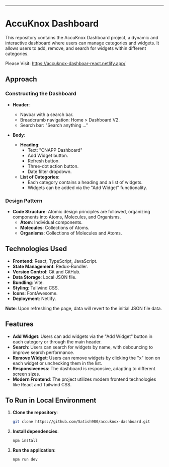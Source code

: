 ---

# AccuKnox Dashboard

This repository contains the AccuKnox Dashboard project, a dynamic and interactive dashboard where users can manage categories and widgets. It allows users to add, remove, and search for widgets within different categories.

Please Visit: https://accuknox-dashboar-react.netlify.app/

## Approach

### Constructing the Dashboard

- **Header**:
    - Navbar with a search bar.
    - Breadcrumb navigation: Home > Dashboard V2.
    - Search bar: "Search anything ..."

- **Body**:
    - **Heading**:
        - Text: "CNAPP Dashboard"
        - Add Widget button.
        - Refresh button.
        - Three-dot action button.
        - Date filter dropdown.
    - **List of Categories**:
        - Each category contains a heading and a list of widgets.
        - Widgets can be added via the "Add Widget" functionality.

### Design Pattern

- **Code Structure**: Atomic design principles are followed, organizing components into Atoms, Molecules, and Organisms.
    - **Atom**: Individual components.
    - **Molecules**: Collections of Atoms.
    - **Organisms**: Collections of Molecules and Atoms.

## Technologies Used

- **Frontend**: React, TypeScript, JavaScript.
- **State Management**: Redux-Bundler.
- **Version Control**: Git and GitHub.
- **Data Storage**: Local JSON file.
- **Bundling**: Vite.
- **Styling**: Tailwind CSS.
- **Icons**: FontAwesome.
- **Deployment**: Netlify.

**Note**: Upon refreshing the page, data will revert to the initial JSON file data.

## Features

- **Add Widget**: Users can add widgets via the "Add Widget" button in each category or through the main header.
- **Search**: Users can search for widgets by name, with debouncing to improve search performance.
- **Remove Widget**: Users can remove widgets by clicking the "x" icon on each widget or unchecking them in the list.
- **Responsiveness**: The dashboard is responsive, adapting to different screen sizes.
- **Modern Frontend**: The project utilizes modern frontend technologies like React and Tailwind CSS.

## To Run in Local Environment

1. **Clone the repository**:
    ```bash
    git clone https://github.com/Satish980/accuknox-dashboard.git
    ```
2. **Install dependencies**:
    ```bash
    npm install
    ```
3. **Run the application**:
    ```bash
    npm run dev
    ```
